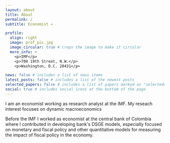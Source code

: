 ```yaml
---
layout: about
title: About
permalink: /
subtitle: Economist ✈️

profile:
  align: right
  image: prof_pic.jpg
  image_circular: true # crops the image to make it circular
  more_info: >
    <p>IMF</p>
    <p>700 19th Street, N.W.</p>
    <p>Washington, D.C. 20431</p>

news: false # includes a list of news items
latest_posts: false # includes a list of the newest posts
selected_papers: false # includes a list of papers marked as "selected={true}"
social: true # includes social icons at the bottom of the page
---
```


I am an economist working as research analyst at the IMF. My reseach interest focuses on dynamic macroeconomics 

Before the IMF I worked as economist at the central bank of Colombia where I contributed in developing bank's DSGE models, especially focused on monetary and fiscal policy and other quantitative models for measuring the impact of fiscal policy in the economy. 

